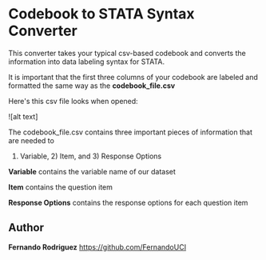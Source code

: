 # Codebook to STATA Syntax Converter

This converter takes your typical csv-based codebook and converts the information into data labeling syntax for STATA. 

It is important that the first three columns of your codebook are labeled and formatted the same way as the <b>codebook_file.csv</b>

Here's this csv file looks when opened:

![alt text]

The codebook_file.csv contains three important pieces of information that are needed to 
1) Variable, 2) Item, and 3) Response Options

<b>Variable</b> contains the variable name of our dataset

<b>Item</b> contains the question item

<b>Response Options</b> contains the response options for each question item


## Author

**Fernando Rodriguez** https://github.com/FernandoUCI


